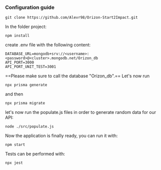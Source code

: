 ### Configuration guide

```
git clone https://github.com/Alevr98/Orizon-Start2Impact.git
```

In the folder project:

```
npm install
```

create .env file with the following content:

```
DATABASE_URL=mongodb+srv://<username>:<password>@<cluster>.mongodb.net/Orizon_db
API_PORT=3000
API_PORT_UNIT_TEST=3001
```

==Please make sure to call the database "Orizon_db".==
Let's now run

```
npx prisma generate
```

and then

```
npx prisma migrate
```
let's now run the populate.js files in order to generate random data for our API:

```
node ./src/populate.js
```

Now the application is finally ready, you can run it with:

```
npm start
```

Tests can be performed with:
```
npx jest
```
